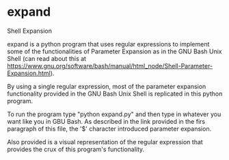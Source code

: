 # expand
Shell Expansion

expand is a python program that uses regular expressions to implement some of the functionalities of Parameter Expansion as in the GNU Bash Unix Shell (can read about this at https://www.gnu.org/software/bash/manual/html_node/Shell-Parameter-Expansion.html). 

By using a single regular expression, most of the parameter expansion functionality provided in the GNU Bash Unix Shell is replicated in this python program.

To run the program type "python expand.py" and then type in whatever you want like you in GBU Bash. As described in the link provided in the firs paragraph of this file, the '$' character introduced parameter expansion.

Also provided is a visual representation of the regular expression that provides the crux of this program's functionality. 
